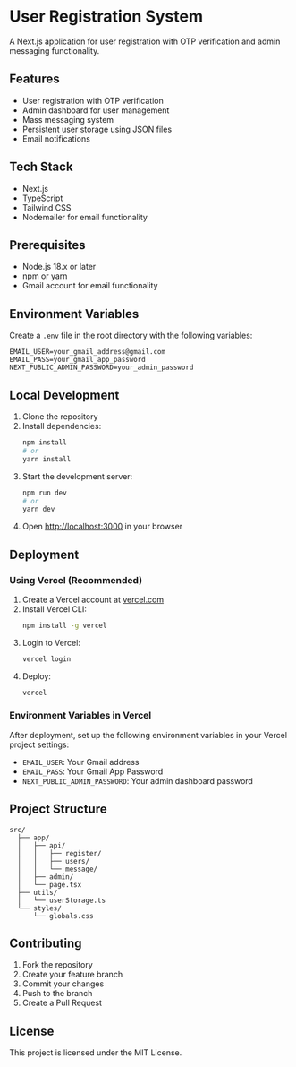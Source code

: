 # User Registration System

A Next.js application for user registration with OTP verification and admin messaging functionality.

## Features

- User registration with OTP verification
- Admin dashboard for user management
- Mass messaging system
- Persistent user storage using JSON files
- Email notifications

## Tech Stack

- Next.js
- TypeScript
- Tailwind CSS
- Nodemailer for email functionality

## Prerequisites

- Node.js 18.x or later
- npm or yarn
- Gmail account for email functionality

## Environment Variables

Create a `.env` file in the root directory with the following variables:

```env
EMAIL_USER=your_gmail_address@gmail.com
EMAIL_PASS=your_gmail_app_password
NEXT_PUBLIC_ADMIN_PASSWORD=your_admin_password
```

## Local Development

1. Clone the repository
2. Install dependencies:
   ```bash
   npm install
   # or
   yarn install
   ```
3. Start the development server:
   ```bash
   npm run dev
   # or
   yarn dev
   ```
4. Open [http://localhost:3000](http://localhost:3000) in your browser

## Deployment

### Using Vercel (Recommended)

1. Create a Vercel account at [vercel.com](https://vercel.com)
2. Install Vercel CLI:
   ```bash
   npm install -g vercel
   ```
3. Login to Vercel:
   ```bash
   vercel login
   ```
4. Deploy:
   ```bash
   vercel
   ```

### Environment Variables in Vercel

After deployment, set up the following environment variables in your Vercel project settings:

- `EMAIL_USER`: Your Gmail address
- `EMAIL_PASS`: Your Gmail App Password
- `NEXT_PUBLIC_ADMIN_PASSWORD`: Your admin dashboard password

## Project Structure

```
src/
  ├── app/
  │   ├── api/
  │   │   ├── register/
  │   │   ├── users/
  │   │   └── message/
  │   ├── admin/
  │   └── page.tsx
  ├── utils/
  │   └── userStorage.ts
  └── styles/
      └── globals.css
```

## Contributing

1. Fork the repository
2. Create your feature branch
3. Commit your changes
4. Push to the branch
5. Create a Pull Request

## License

This project is licensed under the MIT License.
